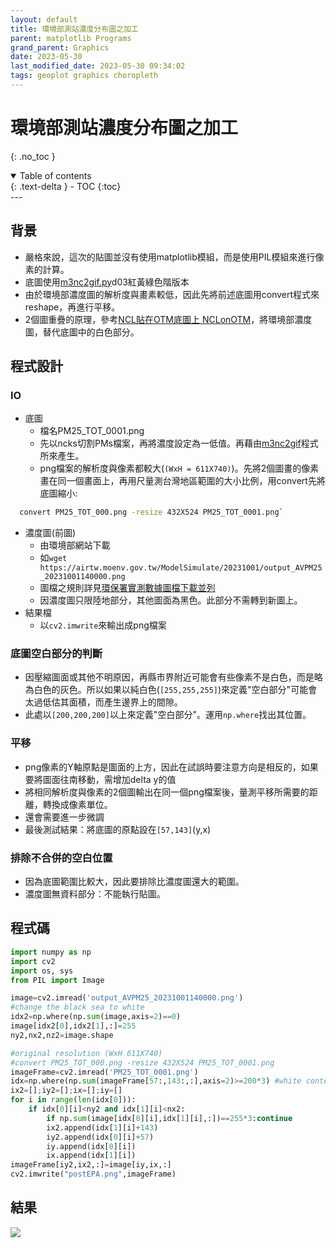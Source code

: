 ```yaml
---
layout: default
title: 環境部測站濃度分布圖之加工
parent: matplotlib Programs
grand_parent: Graphics
date: 2023-05-30
last_modified_date: 2023-05-30 09:34:02
tags: geoplot graphics choropleth
---
```


# 環境部測站濃度分布圖之加工
{: .no_toc }

<details open markdown="block">
  <summary>
    Table of contents
  </summary>
  {: .text-delta }
- TOC
{:toc}
</details>
---

## 背景

- 嚴格來說，這次的貼圖並沒有使用matplotlib模組，而是使用PIL模組來進行像素的計算。
- 底圖使用[m3nc2gif.py][m3nc2gif]d03紅黃綠色階版本
- 由於環境部濃度圖的解析度與畫素較低，因此先將前述底圖用convert程式來reshape，再進行平移。
- 2個圖重疊的原理，參考[NCL貼在OTM底圖上 NCLonOTM](https://sinotec2.github.io/Focus-on-Air-Quality/utilities/Graphics/NCL/NCLonOTM/)，將環境部濃度圖，替代底圖中的白色部分。

## 程式設計

### IO

- 底圖
  - 檔名PM25_TOT_0001.png
  - 先以ncks切割PMs檔案，再將濃度設定為一低值。再藉由[m3nc2gif][m3nc2gif]程式所來產生。
  - png檔案的解析度與像素都較大(`(WxH = 611X740)`)。先將2個圖畫的像素畫在同一個畫面上，再用尺量測台灣地區範圍的大小比例，用convert先將底圖縮小:
```bash
  convert PM25_TOT_000.png -resize 432X524 PM25_TOT_0001.png`
```

- 濃度圖(前圖)
  - 由環境部網站下載
  - 如`wget https://airtw.moenv.gov.tw/ModelSimulate/20231001/output_AVPM25_20231001140000.png`
  - 圖檔之規則詳見[環保署實測數據圖檔下載並列](https://sinotec2.github.io/Focus-on-Air-Quality/ForecastSystem/PostProcess/7.d03CF/#環保署實測數據圖檔下載並列)
  - 因濃度圖只限陸地部分，其他圖面為黑色。此部分不需轉到新圖上。
- 結果檔
  - 以`cv2.imwrite`來輸出成png檔案

### 底圖空白部分的判斷

- 因壓縮圖面或其他不明原因，再縣市界附近可能會有些像素不是白色，而是略為白色的灰色。所以如果以純白色(`[255,255,255]`)來定義"空白部分"可能會太過低估其面積，而產生邊界上的間隙。
- 此處以`[200,200,200]`以上來定義"空白部分"。運用`np.where`找出其位置。

### 平移

- png像素的Y軸原點是圖面的上方，因此在試誤時要注意方向是相反的，如果要將圖面往南移動，需增加delta y的值
- 將相同解析度與像素的2個圖輸出在同一個png檔案後，量測平移所需要的距離，轉換成像素單位。
- 還會需要進一步微調
- 最後測試結果：將底圖的原點設在`[57,143]`(y,x)

### 排除不合併的空白位置

- 因為底圖範圍比較大，因此要排除比濃度圖還大的範圍。
- 濃度圖無資料部分：不能執行貼圖。

## 程式碼

```python
import numpy as np
import cv2
import os, sys
from PIL import Image

image=cv2.imread('output_AVPM25_20231001140000.png')
#change the black sea to white
idx2=np.where(np.sum(image,axis=2)==0)
image[idx2[0],idx2[1],:]=255
ny2,nx2,nz2=image.shape

#original resolution (WxH 611X740)
#convert PM25_TOT_000.png -resize 432X524 PM25_TOT_0001.png
imageFrame=cv2.imread('PM25_TOT_0001.png')
idx=np.where(np.sum(imageFrame[57:,143:,:],axis=2)>=200*3) #white content
ix2=[];iy2=[];ix=[];iy=[]
for i in range(len(idx[0])):
    if idx[0][i]<ny2 and idx[1][i]<nx2:
        if np.sum(image[idx[0][i],idx[1][i],:])==255*3:continue
        ix2.append(idx[1][i]+143)
        iy2.append(idx[0][i]+57)
        iy.append(idx[0][i])
        ix.append(idx[1][i])
imageFrame[iy2,ix2,:]=image[iy,ix,:]
cv2.imwrite("postEPA.png",imageFrame)
```

## 結果

![](https://raw.githubusercontent.com/sinotec2/Focus-on-Air-Quality/main/utilities/Graphics/matplotlib/postEPA.png)

[m3nc2gif]: https://sinotec2.github.io/Focus-on-Air-Quality/utilities/Graphics/wrf-python/4.m3nc2gif/ "m3nc檔案轉GIF"